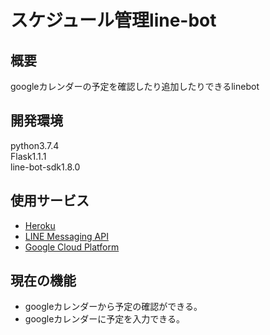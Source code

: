 # スケジュール管理line-bot
## 概要
googleカレンダーの予定を確認したり追加したりできるlinebot
## 開発環境
python3.7.4  
Flask1.1.1  
line-bot-sdk1.8.0
## 使用サービス
* [Heroku](https://www.heroku.com/)
* [LINE Messaging API](https://developers.line.me/ja/services/messaging-api/)
* [Google Cloud Platform](https://console.cloud.google.com/?hl=ja)
## 現在の機能
* googleカレンダーから予定の確認ができる。
* googleカレンダーに予定を入力できる。
